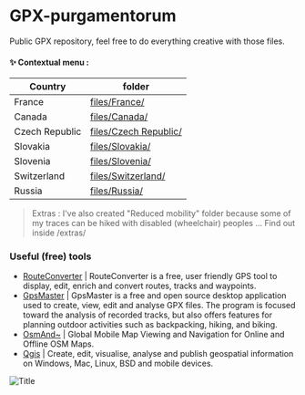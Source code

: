 # GPX-purgamentorum
Public GPX repository, feel free to do everything creative with those files. 

#### ✨ Contextual menu :
| Country | folder |
| ------ | ------ |
| France | [files/France/][PlDb] |
| Canada | [files/Canada/][PlGh] |
| Czech Republic | [files/Czech Republic/][PlGd] |
| Slovakia | [files/Slovakia/][PlOd] |
| Slovenia | [files/Slovenia/][PlMe] |
| Switzerland | [files/Switzerland/][PlGa] |
| Russia | [files/Russia/][PlGz] |

> Extras : I've also created "Reduced mobility" folder because some of my traces can be hiked with disabled (wheelchair) peoples ... Find out inside /extras/

### Useful (free) tools
- [RouteConverter] | RouteConverter is a free, user friendly GPS tool to display, edit, enrich and convert routes, tracks and waypoints.
- [GpsMaster] | GpsMaster is a free and open source desktop application used to create, view, edit and analyse GPX files. The program is focused toward the analysis of recorded tracks, but also offers features for planning outdoor activities such as backpacking, hiking, and biking. 
- [OsmAnd~] | Global Mobile Map Viewing and Navigation for Online and Offline OSM Maps.
- [Qgis] | Create, edit, visualise, analyse and publish geospatial information on Windows, Mac, Linux, BSD and mobile devices.

![Title](https://www.morgandemus.fr/wp-content/uploads/2021/07/Title.png "Owner logo")

   [RouteConverter]: <https://routeconverter.de/>
   [GpsMaster]: <https://wiki.openstreetmap.org/wiki/GpsMaster>
   [OsmAnd~]: <https://osmand.net/>
   [Qgis]: <https://www.qgis.org/>

   [PlDb]: <https://github.com/BeruNoir/GPX-purgamentorum/tree/main/files/France/>
   [PlGh]: <https://github.com/BeruNoir/GPX-purgamentorum/tree/main/files/Canada/>
   [PlGd]: <https://github.com/BeruNoir/GPX-purgamentorum/tree/main/files/Czech%20Republic/>
   [PlOd]: <https://github.com/BeruNoir/GPX-purgamentorum/tree/main/files/Slovakia/>
   [PlMe]: <https://github.com/BeruNoir/GPX-purgamentorum/tree/main/files/Slovenia/>
   [PlGa]: <https://github.com/BeruNoir/GPX-purgamentorum/tree/main/files/Switzerland/>
   [PlGz]: <https://github.com/BeruNoir/GPX-purgamentorum/tree/main/files/Russia/>
